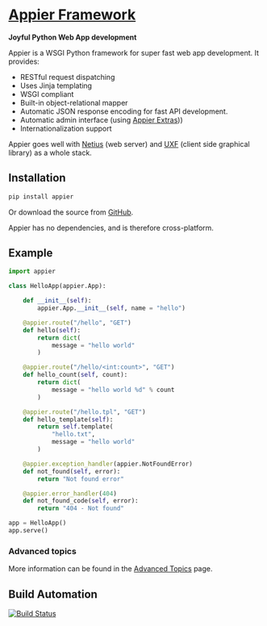 # [Appier Framework](http://appier.hive.pt)

**Joyful Python Web App development**

Appier is a WSGI Python framework for super fast web app development. It provides:

* RESTful request dispatching
* Uses Jinja templating
* WSGI compliant
* Built-in object-relational mapper
* Automatic JSON response encoding for fast API development.
* Automatic admin interface (using [Appier Extras](https://github.com/hivesolutions/appier_extras)))
* Internationalization support

Appier goes well with [Netius](https://github.com/hivesolutions/netius) (web server) and [UXF](https://github.com/hivesolutions/uxf) (client side graphical library) as a whole stack.

## Installation

```bash
pip install appier
```

Or download the source from [GitHub](https://github.com/hivesolutions/appier).

Appier has no dependencies, and is therefore cross-platform.

## Example

```python
import appier

class HelloApp(appier.App):

    def __init__(self):
        appier.App.__init__(self, name = "hello")

    @appier.route("/hello", "GET")
    def hello(self):
        return dict(
            message = "hello world"
        )

    @appier.route("/hello/<int:count>", "GET")    
    def hello_count(self, count):
        return dict(
            message = "hello world %d" % count
        )

    @appier.route("/hello.tpl", "GET")
    def hello_template(self):
        return self.template(
            "hello.txt",
            message = "hello world"
        )

    @appier.exception_handler(appier.NotFoundError)
    def not_found(self, error):
        return "Not found error"

    @appier.error_handler(404)
    def not_found_code(self, error):
        return "404 - Not found"

app = HelloApp()
app.serve()
```

### Advanced topics

More information can be found in the [Advanced Topics](advanced.md) page.

## Build Automation

[![Build Status](https://travis-ci.org/hivesolutions/appier.png?branch=master)](https://travis-ci.org/hivesolutions/appier)
